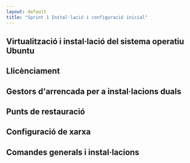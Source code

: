 ```yaml
---
layout: default
title: "Sprint 1 Instal·lació i configuració inicial"
---
```


## Virtualització i instal·lació del sistema operatiu Ubuntu 



## Llicènciament



## Gestors d'arrencada per a instal·lacions duals 

## Punts de restauració 

## Configuració de xarxa 

## Comandes generals i instal·lacions
